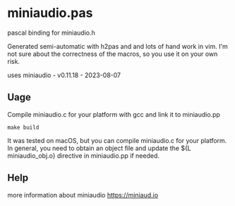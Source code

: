 # miniaudio.pas

pascal binding for miniaudio.h

Generated semi-automatic with h2pas and and lots of hand work in vim.
I'm not sure about the correctness of the macros, so you use it on your own risk.

uses miniaudio - v0.11.18 - 2023-08-07


## Uage

Compile miniaudio.c for your platform with gcc and link it to miniaudio.pp

```
make build
```

It was tested on macOS, but you can compile miniaudio.c for your platform. In general, you need to obtain an object file and update the ${L miniaudio_obj.o} directive in miniaudio.pp if needed.

## Help
more information about miniaudio
https://miniaud.io
